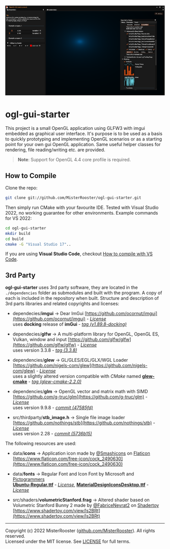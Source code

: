 ![Preview](preview.png)

# ogl-gui-starter

This project is a small OpenGL application using GLFW3 with imgui embedded as graphical user interface.
It's purpose is to be used as a basis to quickly prototyping and implementing OpenGL scenarios or as a starting point for your own gui OpenGL application.
Same useful helper classes for rendering, file reading/writing etc. are provided.

> **Note**:
Support for OpenGL 4.4 core profile is required.

## How to Compile

Clone the repo:

```bash
git clone git://github.com/MisterRooster/ogl-gui-starter.git
```

Then simply run CMake with your favourite IDE. Tested with Visual Studio 2022,
no working guarantee for other environments.
Example commands for VS 2022:

```bash
cd ogl-gui-starter 
mkdir build
cd build
cmake -G "Visual Studio 17"..
```

If you are using **Visual Studio Code**, checkout [How to compile with VS Code](docs/compile-instructions-vscode.md).

## 3rd Party

**ogl-gui-starter** uses 3rd party software, they are located in the `./dependencies` folder as submodules and built with the program. A copy of each is included in the repository when built.
Structure and description of 3rd parts libraries and related copyrights and licenses:

 - dependecies/**imgui** → Dear ImGui
[https://github.com/ocornut/imgui](https://github.com/ocornut/imgui) - [*License*](https://github.com/ocornut/imgui/blob/v1.89.8-docking/LICENSE.txt)<br>
uses **docking** release of **imGui** - [*tag (v1.89.8-docking)*](https://github.com/ocornut/imgui/tree/v1.89.8-docking)

- dependecies/**glfw** → A multi-platform library for OpenGL, OpenGL ES, Vulkan, window and input
 [https://github.com/glfw/glfw](https://github.com/glfw/glfw) - [*License*](https://github.com/glfw/glfw/blob/3.3.8/LICENSE.md)<br>
uses version 3.3.8 - [*tag (3.3.8)*](https://github.com/glfw/glfw/tree/3.3.8)

- dependencies/**glew** → GL/GLES/EGL/GLX/WGL Loader
[https://github.com/nigels-com/glew](https://github.com/nigels-com/glew) - [*License*](https://github.com/nigels-com/glew/blob/glew-2.2.0/LICENSE.txt)<br>
uses a slightly altered version compatible with *CMake* named [**glew-cmake**](https://github.com/Perlmint/glew-cmake) - [*tag (glew-cmake-2.2.0)*](https://github.com/Perlmint/glew-cmake/tree/glew-cmake-2.2.0)

- dependencies/**glm** → OpenGL vector and matrix math with SIMD
[https://github.com/g-truc/glm](https://github.com/g-truc/glm) - [*License*](https://github.com/g-truc/glm/blob/47585fde0c49fa77a2bf2fb1d2ead06999fd4b6e/copying.txt)<br>
uses version 9.9.8 - [*commit (47585fd)*](https://github.com/g-truc/glm/tree/47585fde0c49fa77a2bf2fb1d2ead06999fd4b6e)

- src/thirdparty/**stb_image.h** → Single file image loader
[https://github.com/nothings/stb](https://github.com/nothings/stb) - [*License*](https://github.com/nothings/stb/blob/5736b15f7ea0ffb08dd38af21067c314d6a3aae9/LICENSE)<br>
uses version 2.28 - [*commit (5736b15)*](https://github.com/nothings/stb/tree/5736b15f7ea0ffb08dd38af21067c314d6a3aae9)

The following resources are used:

 - data/**icons** → Application icon made by [@Smashicons](https://www.flaticon.com/authors/smashicons) on
 [Flaticon](https://www.flaticon.com/)<br>
 [https://www.flaticon.com/free-icon/cock_2490630](https://www.flaticon.com/free-icon/cock_2490630)

- data/**fonts** → Regular Font and Icon Font by Microsoft and [Pictogrammers](https://pictogrammers.com/) <br>
[**Ubuntu-Regular.ttf**](https://fonts.google.com/specimen/Ubuntu) - [*License*](https://ubuntu.com/legal/font-licence), 
[**MaterialDesignIconsDesktop.ttf**](https://github.com/Templarian/MaterialDesign-Font) - [*License*](https://pictogrammers.com/docs/general/license/)

- src/shaders/**volumetricStanford.frag** → Altered shader based on Volumetric Stanford Bunny 2 made by [@FabriceNeyrat2](https://www.shadertoy.com/user/FabriceNeyret2) on [Shadertoy](https://www.shadertoy.com/)<br>
[https://www.shadertoy.com/view/ls2BRt](https://www.shadertoy.com/view/ls2BRt)
-----
Copyright (c) 2022 MisterRooster ([github.com/MisterRooster](https://github.com/MisterRooster)). All rights reserved.  
Licensed under the MIT license. See [LICENSE](LICENSE) for full terms.